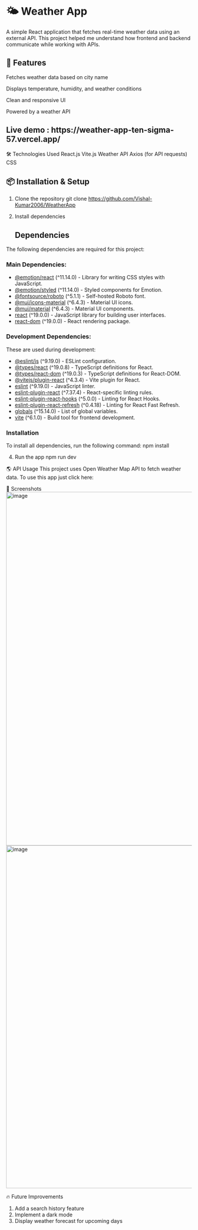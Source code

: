 <h1>🌤 Weather App</h1>
A simple React application that fetches real-time weather data using an external API. This project helped me understand how frontend and backend communicate while working with APIs.


<h2>🚀 Features</h2>

Fetches weather data based on city name

Displays temperature, humidity, and weather conditions

Clean and responsive UI

Powered by a weather API

<h2>Live demo : https://weather-app-ten-sigma-57.vercel.app/</h2

<h2>🛠 Technologies Used</h2>
React.js
Vite.js
Weather API
Axios (for API requests)
CSS

<h2>📦 Installation & Setup</h2>

1. Clone the repository
  git clone https://github.com/Vishal-Kumar2006/WeatherApp

2. Install dependencies
   ## Dependencies

The following dependencies are required for this project:

### Main Dependencies:
- [@emotion/react](https://www.npmjs.com/package/@emotion/react) (^11.14.0) - Library for writing CSS styles with JavaScript.
- [@emotion/styled](https://www.npmjs.com/package/@emotion/styled) (^11.14.0) - Styled components for Emotion.
- [@fontsource/roboto](https://www.npmjs.com/package/@fontsource/roboto) (^5.1.1) - Self-hosted Roboto font.
- [@mui/icons-material](https://mui.com/components/material-icons/) (^6.4.3) - Material UI icons.
- [@mui/material](https://mui.com/) (^6.4.3) - Material UI components.
- [react](https://react.dev/) (^19.0.0) - JavaScript library for building user interfaces.
- [react-dom](https://www.npmjs.com/package/react-dom) (^19.0.0) - React rendering package.

### Development Dependencies:
These are used during development:
- [@eslint/js](https://www.npmjs.com/package/@eslint/js) (^9.19.0) - ESLint configuration.
- [@types/react](https://www.npmjs.com/package/@types/react) (^19.0.8) - TypeScript definitions for React.
- [@types/react-dom](https://www.npmjs.com/package/@types/react-dom) (^19.0.3) - TypeScript definitions for React-DOM.
- [@vitejs/plugin-react](https://www.npmjs.com/package/@vitejs/plugin-react) (^4.3.4) - Vite plugin for React.
- [eslint](https://eslint.org/) (^9.19.0) - JavaScript linter.
- [eslint-plugin-react](https://www.npmjs.com/package/eslint-plugin-react) (^7.37.4) - React-specific linting rules.
- [eslint-plugin-react-hooks](https://www.npmjs.com/package/eslint-plugin-react-hooks) (^5.0.0) - Linting for React Hooks.
- [eslint-plugin-react-refresh](https://www.npmjs.com/package/eslint-plugin-react-refresh) (^0.4.18) - Linting for React Fast Refresh.
- [globals](https://www.npmjs.com/package/globals) (^15.14.0) - List of global variables.
- [vite](https://vitejs.dev/) (^6.1.0) - Build tool for frontend development.

### Installation
To install all dependencies, run the following command:
npm install

4. Run the app
  npm run dev

🌎 API Usage
This project uses Open Weather Map API to fetch weather data. To use this app just click here: 

📸 Screenshots
<img width="958" alt="image" src="https://github.com/user-attachments/assets/a280b359-2175-45d8-a413-1fdb5b52ee98" />
<img width="929" alt="image" src="https://github.com/user-attachments/assets/5096e0b6-4fc0-439e-8c64-6aebf94a48b2" />

🔥 Future Improvements
1. Add a search history feature
2. Implement a dark mode
3. Display weather forecast for upcoming days

